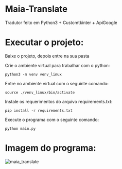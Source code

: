 # Maia-Translate
Tradutor feito em Python3 + Customtkinter + ApiGoogle

# Executar o projeto:
Baixe o projeto, depois entre na sua pasta

Crie o ambiente virtual para trabalhar com o python:

    python3 -m venv venv_linux

Entre no ambiente virtual com o seguinte comando:

    source ./venv_linux/bin/activate

Instale os requerimentos do arquivo requirements.txt:

    pip install -r requirements.txt

Execute o programa com o seguinte comando:

    python main.py

# Imagem do programa:

![maia_translate](https://github.com/Maialinux/Maia-Translate/assets/133462458/34f75021-262d-40fd-a16a-2c6a4310b4a7)

